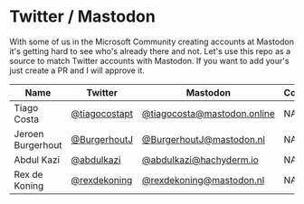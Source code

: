 # Twitter / Mastodon

With some of us in the Microsoft Community creating accounts at Mastodon it's getting hard to see who's already there and not. Let's use this repo as a source to match Twitter accounts with Mastodon. If you want to add your's just create a PR and I will approve it. 

Name | Twitter | Mastodon | Counter.Social | Other
------- |------- | -------- | -------- | --------
Tiago Costa | [@tiagocostapt](https://twitter.com/tiagocostapt)    | [@tiagocosta@mastodon.online](https://mastodon.online/@tiagocosta) | NA | NA
Jeroen Burgerhout | [@BurgerhoutJ](https://twitter.com/BurgerhoutJ)    | [@BurgerhoutJ@mastodon.nl](https://mastodon.online/@BurgerhoutJ) | NA | NA
Abdul Kazi | [@abdulkazi](https://twitter.com/abdulkazi)    | [@abdulkazi@hachyderm.io](https://hachyderm.io/@abdulkazi) | NA | NA
Rex de Koning | [@rexdekoning](https://twitter.com/rexdekoning) | [@rexdekoning@mastodon.nl](https://mastodon.nl/@rexdekoning) | NA | NA